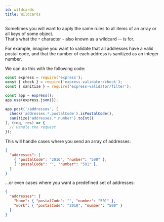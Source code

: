 ```yaml
---
id: wildcards
title: Wildcards
---
```


Sometimes you will want to apply the same rules to all items of an array or all keys of some object.  
That's what the `*` character - also known as a wildcard -- is for.

For example, imagine you want to validate that all addresses have a valid postal code,
and that the number of each address is sanitized as an integer number.

We can do this with the following code:

```js
const express = require('express');
const { check } = require('express-validator/check');
const { sanitize } = require('express-validator/filter');

const app = express();
app.use(express.json());

app.post('/addresses', [
  check('addresses.*.postalCode').isPostalCode(),
  sanitize('addresses.*.number').toInt()
], (req, res) => {
  // Handle the request
});
```

This will handle cases where you send an array of addresses:
```json
{
  "addresses": [
    { "postalCode": "2010", "number": "500" },
    { "postalCode": "", "number": "501" },
  ]
}
```

...or even cases where you want a predefined set of addresses:
```json
{
  "addresses": {
    "home": { "postalCode": "", "number": "501" },
    "work": { "postalCode": "2010", "number": "500" }
  }
}
```